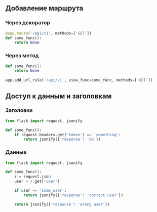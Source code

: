 ## Добавление маршрута

### Через декоратор
```python
@app.route('/api/v1', methods=['GET'])
def some_func():
    return None
```
### Через метод  
```python
def some_func():
    return None
    
app.add_url_rule('/api/v1', view_func=some_func, methods=['GET'])
```

## Доступ к данным и заголовкам

### Заголовки
```python
from flask import request, jsonify

def some_func():
    if request.headers.get('token') == 'something':
        return jsonify({'response': 'ok'})
```

### Данные
```python
from flask import request, jsonify

def some_func():
    r = request.json
    user = r.get('user')

    if user == 'some_user':
        return jsonify({'response': 'correct user'})

    return jsonify({'response': 'wrong user'})
```

